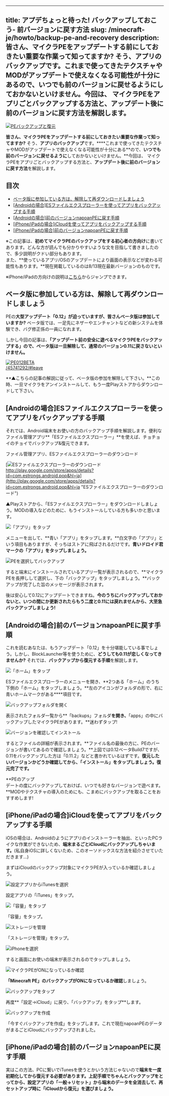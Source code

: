 
---
title: アプデちょっと待った! バックアップしておこう- 前バージョンに戻す方法
slug: /minecraft-je/howto/backup-pe-and-recovery
description: 皆さん、マイクラPEをアップデートする前にしておきたい重要な作業って知ってますか? そう、アプリのバックアップです。これまで使ってきたテクスチャやMODがアップデートで使えなくなる可能性が十分にあるので、いつでも前のバージョンに戻せるようにしておかないといけません。今回は、 マイクラPEをアプリごとバックアップする方法と、アップデート後に前のバージョンに戻す方法を解説します。
---

[![PEバックアップと復元](https://cdn-ak.f.st-hatena.com/images/fotolife/s/sasigume/20210208/20210208145402.png)](#8/0/806dca34.png "PEバックアップと復元")

**皆さん、マイクラPEをアップデートする前にしておきたい重要な作業って知ってますか?** そう、**アプリのバックアップ**です。****これまで使ってきたテクスチャやMODがアップデートで使えなくなる可能性が十分にある**ので、**いつでも前のバージョンに戻せるように**しておかないといけません。**今回は、 マイクラPEをアプリごとバックアップする方法と、**アップデート後に前のバージョンに戻す方法**を解説します。

## 目次

*   [ベータ版に参加している方は、解除して再ダウンロードしましょう](#leave-beta)
*   [\[Androidの場合\]ESファイルエクスプローラーを使ってアプリをバックアップする手順](#android)
*   [\[Androidの場合\]前のバージョンnapoanPEに戻す手順](#andro-recovery)
*   [\[iPhone/iPadの場合\]iCloudを使ってアプリをバックアップする手順](#ios)
*   [\[iPhone/iPadの場合\]前のバージョンnapoanPEに戻す手順](#ios-recovery)

※この記事は、**初めてマイクラPEのバックアップをする初心者の方向け**に書いてあります。どんな方が読んでも分かりやすいような文を目指して書きましたので、多少説明がクドい部分もあります。  
また、**使っているアプリ/OSのアップデートにより画面の表示などが変わる可能性もあります。**現在掲載しているのは8/13現在最新バージョンのものです。

※iPhone/iPadの方向けの説明は[こちら](#ios)からジャンプできます。

## ベータ版に参加している方は、解除して再ダウンロードしましょう

PEの**大型アップデート「0.12」が迫っていますが、皆さんベータ版は参加していますか?** ベータ版では、一足先にネザーやエンチャントなどの新システムを体験でき、バグ修正係の一員になれます。

しかし今回の記事は、**「アップデート前の安全に遊べるマイクラPEをバックアップする」ので、ベータ版は一旦解除して、通常のバージョン0.11に戻さないといけません。**

[![PE012BETA](https://cdn-ak.f.st-hatena.com/images/fotolife/s/sasigume/20210208/20210208152032.png)  
/45741292/#leave](/45741292/#leave "【マインクラフトPE】アップデート0.12のベータ版が公開! 遊ぶ方法を画像付きで解説 [MinecraftPE]")

**▲こちらの記事の解説に従って、ベータ版の参加を解除して下さい。**この時、一旦マイクラをアンインストールして、もう一度Playストアからダウンロードして下さい。

## \[Androidの場合\]ESファイルエクスプローラーを使ってアプリをバックアップする手順

それでは、Android端末をお使いの方のバックアップ手順を解説します。便利なファイル管理アプリ**「ESファイルエクスプローラー」**を使えば、チョチョイのチョイでバックアップ&復元できます。

ファイル管理アプリ、ESファイルエクスプローラーのダウンロード

[![ESファイルエクスプローラーのダウンロード](https://cdn-ak.f.st-hatena.com/images/fotolife/s/sasigume/20210208/20210208175522.png)  
http://play.google.com/store/apps/details?id=com.estrongs.android.pop&hl=ja](http://play.google.com/store/apps/details?id=com.estrongs.android.pop&hl=ja "ESファイルエクスプローラーのダウンロード")

▲Playストアから、「ESファイルエクスプローラー」をダウンロードしましょう。MODの導入などのために、もうインストールしている方も多いかと思います。

![「アプリ」をタップ](https://cdn-ak.f.st-hatena.com/images/fotolife/s/sasigume/20210208/20210208132827.png)

メニューを出して、**青い「アプリ」をタップします。**白文字の「アプリ」という項目もありますが、そっちはストアに飛ばされるだけです。**青いドロイド君マークの「アプリ」をタップしましょう。**

![PEを選択してバックアップ](https://cdn-ak.f.st-hatena.com/images/fotolife/s/sasigume/20210208/20210208164823.png)

すると端末にインストールされているアプリ一覧が表示されるので、**マイクラPEを長押しして選択し、下の「バックアップ」をタップしましょう。**バックアップが完了した旨のメッセージが表示されます。

後は安心して0.12にアップデートできますね。**今のうちにバックアップしておかないと、いつの間にか更新されたらもう二度と0.11には戻れませんから、大至急バックアップしましょう!**

## \[Androidの場合\]前のバージョンnapoanPEに戻す手順

これを読むあなたは、もうアップデート「0.12」を十分堪能している事でしょう。しかし、BlockLauncher等を使うために、**どうしても0.11が恋しくなってきませんか?** それでは、**バックアップから復元する手順**を解説します。

![「ホーム」をタップ](https://cdn-ak.f.st-hatena.com/images/fotolife/s/sasigume/20210208/20210208145416.png)

ESファイルエクスプローラーのメニューを開き、**2つある「ホーム」のうち下側の「ホーム」をタップしましょう。**左のアイコンがフォルダの形で、右に青いホームマークがある****項目です。

![バックアップフォルダを開く](https://cdn-ak.f.st-hatena.com/images/fotolife/s/sasigume/20210208/20210208145019.png)

表示されたフォルダ一覧から**「backups」フォルダ**を開き、**「apps」の中にバックアップしたマイクラPEがあります。**迷わずタップ!

![バージョンを確認してインストール](https://cdn-ak.f.st-hatena.com/images/fotolife/s/sasigume/20210208/20210208145123.png)

するとファイルの詳細が表示されます。**ファイル名の最後の方に、PEのバージョンが書いてあるので確認しましょう。**上図では0.12ベータBuild7ですが、0.11をバックアップした方は「0.11.2」などと書かれているはずです。**復元したいバージョンかどうか確認してから、「インストール」をタップしましょう。復元完了です。**

**PEのアップ  
デートの度にバックアップしておけば、いつでも好きなバージョンで遊べます。**MODやテクスチャの導入のためにも、こまめにバックアップを取ることをおすすめします!

## \[iPhone/iPadの場合\]iCloudを使ってアプリをバックアップする手順

iOSの場合は、Androidのようにアプリのインストーラーを抽出、といったPCライクな作業ができないため、**端末まるごとiCloudにバックアップしちゃいます。**(私自身iOSに詳しくないため、このオーソドックスな方法を紹介させていただきます…)

まずはiCloudのバックアップ対象にマイクラPEが入っているか確認しましょう。

![設定アプリからiTunesを選択](https://cdn-ak.f.st-hatena.com/images/fotolife/s/sasigume/20210208/20210208122457.png)

設定アプリの「iTunes」をタップ。

![「容量」をタップ](https://cdn-ak.f.st-hatena.com/images/fotolife/s/sasigume/20210208/20210208104258.png)

「容量」をタップ。

![ストレージを管理](https://cdn-ak.f.st-hatena.com/images/fotolife/s/sasigume/20210208/20210208105145.png)

「ストレージを管理」をタップ。

![iPhoneを選択](https://cdn-ak.f.st-hatena.com/images/fotolife/s/sasigume/20210208/20210208110028.png)

すると画面にお使いの端末が表示されるのでタップしましょう。

![マイクラPEがONになっているか確認](https://cdn-ak.f.st-hatena.com/images/fotolife/s/sasigume/20210208/20210208105644.png)

**「Minecraft PE」のバックアップがONになっているか確認**しましょう。

![バックアップをタップ](https://cdn-ak.f.st-hatena.com/images/fotolife/s/sasigume/20210208/20210208090620.png)

再度**「設定→iCloud」に戻り、「バックアップ」をタップ**します。

![バックアップを作成](https://cdn-ak.f.st-hatena.com/images/fotolife/s/sasigume/20210208/20210208110104.png)

「今すぐバックアップを作成」をタップします。これで現在napoanPEのデータがまるごとiCloudにバックアップされました。

## \[iPhone/iPadの場合\]前のバージョンnapoanPEに戻す手順

実はこの方法、PCに繋いでiTunesを使うとかいう方法じゃないので**端末を一度初期化してから復元する必要があります。**上記手順でちゃんとバックアップをとってから、設定アプリの**「一般→リセット」から端末のデータを全消去して、再セットアップ時に「iCloudから復元」を選びましょう。**
